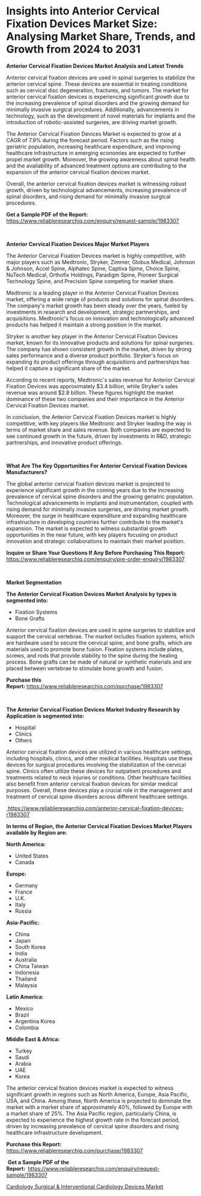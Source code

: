<p><h1>Insights into Anterior Cervical Fixation Devices Market Size: Analysing Market Share, Trends, and Growth from 2024 to 2031</h1></p><p><strong>Anterior Cervical Fixation Devices Market Analysis and Latest Trends</strong></p>
<p><p>Anterior cervical fixation devices are used in spinal surgeries to stabilize the anterior cervical spine. These devices are essential in treating conditions such as cervical disc degeneration, fractures, and tumors. The market for anterior cervical fixation devices is experiencing significant growth due to the increasing prevalence of spinal disorders and the growing demand for minimally invasive surgical procedures. Additionally, advancements in technology, such as the development of novel materials for implants and the introduction of robotic-assisted surgeries, are driving market growth.</p><p>The Anterior Cervical Fixation Devices Market is expected to grow at a CAGR of 7.9% during the forecast period. Factors such as the rising geriatric population, increasing healthcare expenditure, and improving healthcare infrastructure in emerging economies are expected to further propel market growth. Moreover, the growing awareness about spinal health and the availability of advanced treatment options are contributing to the expansion of the anterior cervical fixation devices market.</p><p>Overall, the anterior cervical fixation devices market is witnessing robust growth, driven by technological advancements, increasing prevalence of spinal disorders, and rising demand for minimally invasive surgical procedures.</p></p>
<p><strong>Get a Sample PDF of the Report:&nbsp;</strong> <a href="https://www.reliableresearchiq.com/enquiry/request-sample/1983307">https://www.reliableresearchiq.com/enquiry/request-sample/1983307</a></p>
<p>&nbsp;</p>
<p><strong>Anterior Cervical Fixation Devices Major Market Players</strong></p>
<p><p>The Anterior Cervical Fixation Devices market is highly competitive, with major players such as Medtronic, Stryker, Zimmer, Globus Medical, Johnson & Johnson, Accel Spine, Alphatec Spine, Captiva Spine, Choice Spine, NuTech Medical, Orthofix Holdings, Paradigm Spine, Pioneer Surgical Technology Spine, and Precision Spine competing for market share.</p><p>Medtronic is a leading player in the Anterior Cervical Fixation Devices market, offering a wide range of products and solutions for spinal disorders. The company's market growth has been steady over the years, fueled by investments in research and development, strategic partnerships, and acquisitions. Medtronic's focus on innovation and technologically advanced products has helped it maintain a strong position in the market.</p><p>Stryker is another key player in the Anterior Cervical Fixation Devices market, known for its innovative products and solutions for spinal surgeries. The company has shown consistent growth in the market, driven by strong sales performance and a diverse product portfolio. Stryker's focus on expanding its product offerings through acquisitions and partnerships has helped it capture a significant share of the market.</p><p>According to recent reports, Medtronic's sales revenue for Anterior Cervical Fixation Devices was approximately $3.4 billion, while Stryker's sales revenue was around $2.8 billion. These figures highlight the market dominance of these two companies and their importance in the Anterior Cervical Fixation Devices market.</p><p>In conclusion, the Anterior Cervical Fixation Devices market is highly competitive, with key players like Medtronic and Stryker leading the way in terms of market share and sales revenue. Both companies are expected to see continued growth in the future, driven by investments in R&D, strategic partnerships, and innovative product offerings.</p></p>
<p>&nbsp;</p>
<p><strong>What Are The Key Opportunities For Anterior Cervical Fixation Devices Manufacturers?</strong></p>
<p><p>The global anterior cervical fixation devices market is projected to experience significant growth in the coming years due to the increasing prevalence of cervical spine disorders and the growing geriatric population. Technological advancements in implants and instrumentation, coupled with rising demand for minimally invasive surgeries, are driving market growth. Moreover, the surge in healthcare expenditure and expanding healthcare infrastructure in developing countries further contribute to the market's expansion. The market is expected to witness substantial growth opportunities in the near future, with key players focusing on product innovation and strategic collaborations to maintain their market position.</p></p>
<p><strong>Inquire or Share Your Questions If Any Before Purchasing This Report:</strong> <a href="https://www.reliableresearchiq.com/enquiry/pre-order-enquiry/1983307">https://www.reliableresearchiq.com/enquiry/pre-order-enquiry/1983307</a></p>
<p>&nbsp;</p>
<p><strong>Market Segmentation</strong></p>
<p><strong>The Anterior Cervical Fixation Devices Market Analysis by types is segmented into:</strong></p>
<p><ul><li>Fixation Systems</li><li>Bone Grafts</li></ul></p>
<p><p>Anterior cervical fixation devices are used in spine surgeries to stabilize and support the cervical vertebrae. The market includes fixation systems, which are hardware used to secure the cervical spine, and bone grafts, which are materials used to promote bone fusion. Fixation systems include plates, screws, and rods that provide stability to the spine during the healing process. Bone grafts can be made of natural or synthetic materials and are placed between vertebrae to stimulate bone growth and fusion.</p></p>
<p><strong>Purchase this Report:&nbsp;</strong><a href="https://www.reliableresearchiq.com/purchase/1983307">https://www.reliableresearchiq.com/purchase/1983307</a></p>
<p>&nbsp;</p>
<p><strong>The Anterior Cervical Fixation Devices Market Industry Research by Application is segmented into:</strong></p>
<p><ul><li>Hospital</li><li>Clinics</li><li>Others</li></ul></p>
<p><p>Anterior cervical fixation devices are utilized in various healthcare settings, including hospitals, clinics, and other medical facilities. Hospitals use these devices for surgical procedures involving the stabilization of the cervical spine. Clinics often utilize these devices for outpatient procedures and treatments related to neck injuries or conditions. Other healthcare facilities also benefit from anterior cervical fixation devices for similar medical purposes. Overall, these devices play a crucial role in the management and treatment of cervical spine disorders across different healthcare settings.</p></p>
<p><a href="https://www.reliableresearchiq.com/anterior-cervical-fixation-devices-r1983307">&nbsp;https://www.reliableresearchiq.com/anterior-cervical-fixation-devices-r1983307</a></p>
<p><strong>In terms of Region, the Anterior Cervical Fixation Devices Market Players available by Region are:</strong></p>
<p>
    <p> <strong> North America: </strong>
        <ul>
            <li>United States</li>
            <li>Canada</li>
        </ul>
        </p> 
    <p> <strong> Europe: </strong>
        <ul>
            <li>Germany</li>
            <li>France</li>
            <li>U.K.</li>
            <li>Italy</li>
            <li>Russia</li>
        </ul>
        </p> 
    <p> <strong> Asia-Pacific: </strong>
        <ul>
            <li>China</li>
            <li>Japan</li>
            <li>South Korea</li>
            <li>India</li>
            <li>Australia</li>
            <li>China Taiwan</li>
            <li>Indonesia</li>
            <li>Thailand</li>
            <li>Malaysia</li>
        </ul>
        </p> 
    <p> <strong> Latin America: </strong>
        <ul>
            <li>Mexico</li>
            <li>Brazil</li>
            <li>Argentina Korea</li>
            <li>Colombia</li>
        </ul>
        </p> 
    <p> <strong> Middle East & Africa: </strong>
        <ul>
            <li>Turkey</li>
            <li>Saudi</li>
            <li>Arabia</li>
            <li>UAE</li>
            <li>Korea</li>
        </ul>
    </p>
    </p>
<p><p>The anterior cervical fixation devices market is expected to witness significant growth in regions such as North America, Europe, Asia Pacific, USA, and China. Among these, North America is projected to dominate the market with a market share of approximately 40%, followed by Europe with a market share of 25%. The Asia Pacific region, particularly China, is expected to experience the highest growth rate in the forecast period, driven by increasing prevalence of cervical spine disorders and rising healthcare infrastructure development.</p></p>
<p><strong>Purchase this Report: </strong><a href="https://www.reliableresearchiq.com/purchase/1983307">https://www.reliableresearchiq.com/purchase/1983307</a></p>
<p>&nbsp;<strong>Get a Sample PDF of the Report:&nbsp;&nbsp;</strong><a href="https://www.reliableresearchiq.com/enquiry/request-sample/1983307">https://www.reliableresearchiq.com/enquiry/request-sample/1983307</a></p>
<p><strong></strong></p>
<p><p><a href="https://github.com/IzaiahBartell/Market-Research-Report-List-2/blob/main/cardiology-surgical-interventional-cardiology-devices-market.md">Cardiology Surgical & Interventional Cardiology Devices Market</a></p></p>